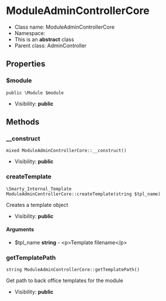 ModuleAdminControllerCore
===============






* Class name: ModuleAdminControllerCore
* Namespace: 
* This is an **abstract** class
* Parent class: AdminController





Properties
----------


### $module

    public \Module $module





* Visibility: **public**


Methods
-------


### __construct

    mixed ModuleAdminControllerCore::__construct()





* Visibility: **public**




### createTemplate

    \Smarty_Internal_Template ModuleAdminControllerCore::createTemplate(string $tpl_name)

Creates a template object



* Visibility: **public**


#### Arguments
* $tpl_name **string** - &lt;p&gt;Template filename&lt;/p&gt;



### getTemplatePath

    string ModuleAdminControllerCore::getTemplatePath()

Get path to back office templates for the module



* Visibility: **public**




